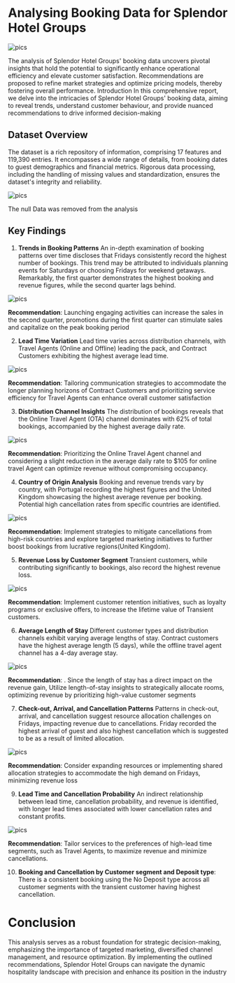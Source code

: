# Analysing Booking Data for Splendor Hotel Groups
![pics](https://th.bing.com/th/id/R.f0f921b3cb56a111c5ff3c5a69140cde?rik=hHWeC9LTlSgcJQ&pid=ImgRaw&r=0)

The analysis of Splendor Hotel Groups' booking data uncovers pivotal insights that hold the potential to significantly enhance operational efficiency and elevate customer satisfaction. Recommendations are proposed to refine market strategies and optimize pricing models, thereby fostering overall performance.
Introduction 
In this comprehensive report, we delve into the intricacies of Splendor Hotel Groups' booking data, aiming to reveal trends, understand customer behaviour, and provide nuanced recommendations to drive informed decision-making

## Dataset Overview
The dataset is a rich repository of information, comprising 17 features and 119,390 entries. It encompasses a wide range of details, from booking dates to guest demographics and financial metrics. Rigorous data processing, including the handling of missing values and standardization, ensures the dataset's integrity and reliability.

![pics]()

The null Data was removed from the analysis 

## Key Findings

1. **Trends in Booking Patterns**
An in-depth examination of booking patterns over time discloses that Fridays consistently record the highest number of bookings. This trend may be attributed to individuals planning events for Saturdays or choosing Fridays for weekend getaways. Remarkably, the first quarter demonstrates the highest booking and revenue figures, while the second quarter lags behind.

![pics]()

**Recommendation**: Launching engaging activities can increase the sales in the second quarter, promotions during the first quarter can stimulate sales and capitalize on the peak booking period

2. **Lead Time Variation**
Lead time varies across distribution channels, with Travel Agents (Online and Offline) leading the pack, and Contract Customers exhibiting the highest average lead time.

![pics]()

**Recommendation**: Tailoring communication strategies to accommodate the longer planning horizons of Contract Customers and prioritizing service efficiency for Travel Agents can enhance overall customer satisfaction

3. **Distribution Channel Insights**
The distribution of bookings reveals that the Online Travel Agent (OTA) channel dominates with 62% of total bookings, accompanied by the highest average daily rate.

![pics]()

**Recommendation**: Prioritizing the Online Travel Agent channel and considering a slight reduction in the average daily rate to $105 for online travel Agent can optimize revenue without compromising occupancy. 

4. **Country of Origin Analysis**
Booking and revenue trends vary by country, with Portugal recording the highest figures and the United Kingdom showcasing the highest average revenue per booking. Potential high cancellation rates from specific countries are identified.

 ![pics]()
 
**Recommendation**: Implement strategies to mitigate cancellations from high-risk countries and explore targeted marketing initiatives to further boost bookings from lucrative regions(United Kingdom).

5. **Revenue Loss by Customer Segment**
Transient customers, while contributing significantly to bookings, also record the highest revenue loss.

 ![pics]()
 
**Recommendation**: Implement customer retention initiatives, such as loyalty programs or exclusive offers, to increase the lifetime value of Transient customers.

6. **Average Length of Stay**
Different customer types and distribution channels exhibit varying average lengths of stay. Contract customers have the highest average length (5 days), while the offline travel agent channel has a 4-day average stay.

 ![pics]()
 
**Recommendation**: . Since the length of stay has a direct impact on the revenue gain, Utilize length-of-stay insights to strategically allocate rooms, optimizing revenue by prioritizing high-value customer segments

7. **Check-out, Arrival, and Cancellation Patterns**
Patterns in check-out, arrival, and cancellation suggest resource allocation challenges on Fridays, impacting revenue due to cancellations. Friday recorded the highest arrival of guest and also highest cancellation which is suggested to be as a result of limited allocation.

 ![pics]()
 
**Recommendation**: Consider expanding resources or implementing shared allocation strategies to accommodate the high demand on Fridays, minimizing revenue loss

9. **Lead Time and Cancellation Probability**
An indirect relationship between lead time, cancellation probability, and revenue is identified, with longer lead times associated with lower cancellation rates and constant profits.

 ![pics]()
 
**Recommendation**: Tailor services to the preferences of high-lead time segments, such as Travel Agents, to maximize revenue and minimize cancellations.

10. **Booking and Cancellation by Customer segment and Deposit type**: There is a consistent booking using the No Deposit type across all customer segments with the transient customer having highest cancellation. 
 
# Conclusion
This analysis serves as a robust foundation for strategic decision-making, emphasizing the importance of targeted marketing, diversified channel management, and resource optimization. By implementing the outlined recommendations, Splendor Hotel Groups can navigate the dynamic hospitality landscape with precision and enhance its position in the industry








